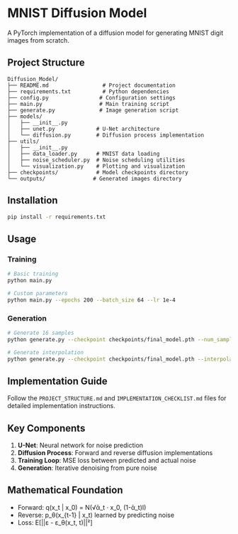 # MNIST Diffusion Model

A PyTorch implementation of a diffusion model for generating MNIST digit images from scratch.

## Project Structure

```
Diffusion_Model/
├── README.md                 # Project documentation
├── requirements.txt          # Python dependencies
├── config.py                # Configuration settings
├── main.py                  # Main training script
├── generate.py              # Image generation script
├── models/
│   ├── __init__.py
│   ├── unet.py             # U-Net architecture
│   └── diffusion.py        # Diffusion process implementation
├── utils/
│   ├── __init__.py
│   ├── data_loader.py      # MNIST data loading
│   ├── noise_scheduler.py  # Noise scheduling utilities
│   └── visualization.py    # Plotting and visualization
├── checkpoints/            # Model checkpoints directory
└── outputs/               # Generated images directory
```

## Installation

```bash
pip install -r requirements.txt
```

## Usage

### Training
```bash
# Basic training
python main.py

# Custom parameters
python main.py --epochs 200 --batch_size 64 --lr 1e-4
```

### Generation
```bash
# Generate 16 samples
python generate.py --checkpoint checkpoints/final_model.pth --num_samples 16

# Generate interpolation
python generate.py --checkpoint checkpoints/final_model.pth --interpolation --interp_steps 10
```

## Implementation Guide

Follow the `PROJECT_STRUCTURE.md` and `IMPLEMENTATION_CHECKLIST.md` files for detailed implementation instructions.

## Key Components

1. **U-Net**: Neural network for noise prediction
2. **Diffusion Process**: Forward and reverse diffusion implementations
3. **Training Loop**: MSE loss between predicted and actual noise
4. **Generation**: Iterative denoising from pure noise

## Mathematical Foundation

- Forward: q(x_t | x_0) = N(√ᾱ_t · x_0, (1-ᾱ_t)I)
- Reverse: p_θ(x_{t-1} | x_t) learned by predicting noise
- Loss: E[||ε - ε_θ(x_t, t)||²]
